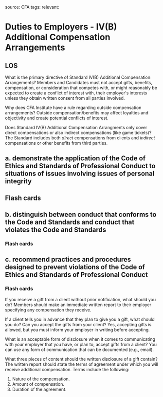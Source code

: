 source: CFA
tags: 
relevant: 

# Duties to Employers - IV(B) Additional Compensation Arrangements

## LOS

What is the primary directive of Standard IV(B) Additional Compensation Arrangements?
Members and Candidates must not accept gifts, benefits, compensation, or consideration that competes with, or might reasonably be expected to create a conflict of interest with, their employer's interests unless they obtain written consent from all parties involved.

Why does CFA Institute have a rule regarding outside compensation arrangements?
Outside compensation/benefits may affect loyalties and objectivity and create potential conflicts of interest. 

Does Standard IV(B) Additional Compensation Arrangments only cover direct compensations or also indirect compensations (like game tickets)?
The Standard includes both _direct_ compensations from clients and _indirect_ compensations or other benefits from third parties.

## a. demonstrate the application of the Code of Ethics and Standards of Professional Conduct to situations of issues involving issues of personal integrity

## Flash cards

## b. distinguish between conduct that conforms to the Code and Standards and conduct that violates the Code and Standards

### Flash cards


## c. recommend practices and procedures designed to prevent violations of the Code of Ethics and Standards of Professional Conduct

### Flash cards

If you receive a gift from a client without prior notification, what should you do?
Members should make an immediate written report to their employer specifying any compensation they receive.

If a client tells you in advance that they plan to give you a gift, what should you do? Can you accept the gifts from your client?
Yes, accepting gifts is allowed, but you must inform your employer in writing before accepting. 

What is an acceptable form of disclosure when it comes to communicating with your employer that you have, or plan to, accept gifts from a client?
You can use any form of communication that can be documented (e.g., email). 

What three pieces of content should the written disclosure of a gift contain?
The written report should state the terms of agreement under which you will receive additional compensation. Terms include the following:
1. Nature of the compensation.
2. Amount of compensation.
3. Duration of the agreement.

